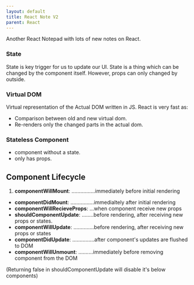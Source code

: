```yaml
---
layout: default
title: React Note V2
parent: React
---
```


Another React Notepad with lots of new notes on React.

### State

State is key trigger for us to update our UI. State is a thing which can be changed by the component itself. However, props can only changed by outside.

### Virtual DOM

Virtual representation of the Actual DOM written in JS.
React is very fast as:

- Comparison between old and new virtual dom.
- Re-renders only the changed parts in the actual dom.

### Stateless Component

- component without a state.
- only has props.

## Component Lifecycle

1. **componentWillMount**: ................immediately before initial rendering

- **componentDidMount**: ................immedialtely after initial rendering
- **componentWillRecieveProps**: ...when component receive new props
- **shouldComponentUpdate**: ........before rendering, after receiving new props or states.
- **componentWillUpdate**: ..............before rendering, after receiving new props or states
- **componentDidUpdate**: ...............after component's updates are flushed to DOM
- **componentWillUnmount**: ..........immediately before removing component from the DOM

(Returning false in shouldComponentUpdate will disable it's below components)
